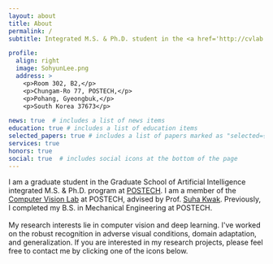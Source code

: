 ```yaml
---
layout: about
title: About
permalink: /
subtitle: Integrated M.S. & Ph.D. student in the <a href='http://cvlab.postech.ac.kr/lab/'>Computer Vision Lab</a> at <a href='https://www.postech.ac.kr'>POSTECH</a>. 

profile:
  align: right
  image: SohyunLee.png
  address: >
    <p>Room 302, B2,</p>
    <p>Chungam-Ro 77, POSTECH,</p>
    <p>Pohang, Gyeongbuk,</p>
    <p>South Korea 37673</p>

news: true  # includes a list of news items
education: true # includes a list of education items
selected_papers: true # includes a list of papers marked as "selected={true}"
services: true
honors: true
social: true  # includes social icons at the bottom of the page
---
```


I am a graduate student in the Graduate School of Artificial Intelligence integrated M.S. & Ph.D. program at [POSTECH](https://www.postech.ac.kr). I am a member of the [Computer Vision Lab](http://cvlab.postech.ac.kr/lab/) at POSTECH, advised by Prof. [Suha Kwak](https://suhakwak.github.io). 
Previously, I completed my B.S. in Mechanical Engineering at POSTECH.\
\
My research interests lie in computer vision and deep learning. I've worked on the robust recognition in adverse visual conditions, domain adaptation, and generalization. 
If you are interested in my research projects, please feel free to contact me by clicking one of the icons below.

<!-- Write your biography here. Tell the world about yourself. Link to your favorite [subreddit](http://reddit.com). You can put a picture in, too. The code is already in, just name your picture `prof_pic.jpg` and put it in the `img/` folder.

Put your address / P.O. box / other info right below your picture. You can also disable any these elements by editing `profile` property of the YAML header of your `_pages/about.md`. Edit `_bibliography/papers.bib` and Jekyll will render your [publications page](/al-folio/publications/) automatically.

Link to your social media connections, too. This theme is set up to use [Font Awesome icons](http://fortawesome.github.io/Font-Awesome/) and [Academicons](https://jpswalsh.github.io/academicons/), like the ones below. Add your Facebook, Twitter, LinkedIn, Google Scholar, or just disable all of them. -->
